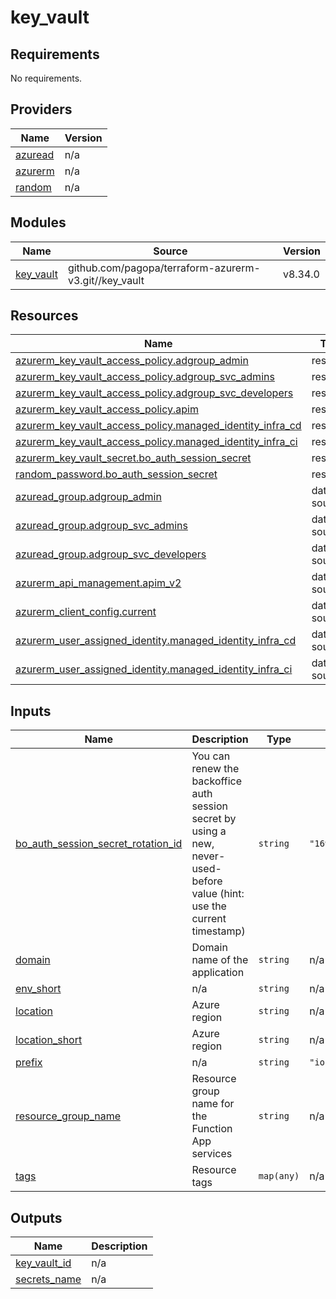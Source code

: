# key_vault

<!-- BEGIN_TF_DOCS -->
## Requirements

No requirements.

## Providers

| Name | Version |
|------|---------|
| <a name="provider_azuread"></a> [azuread](#provider\_azuread) | n/a |
| <a name="provider_azurerm"></a> [azurerm](#provider\_azurerm) | n/a |
| <a name="provider_random"></a> [random](#provider\_random) | n/a |

## Modules

| Name | Source | Version |
|------|--------|---------|
| <a name="module_key_vault"></a> [key\_vault](#module\_key\_vault) | github.com/pagopa/terraform-azurerm-v3.git//key_vault | v8.34.0 |

## Resources

| Name | Type |
|------|------|
| [azurerm_key_vault_access_policy.adgroup_admin](https://registry.terraform.io/providers/hashicorp/azurerm/latest/docs/resources/key_vault_access_policy) | resource |
| [azurerm_key_vault_access_policy.adgroup_svc_admins](https://registry.terraform.io/providers/hashicorp/azurerm/latest/docs/resources/key_vault_access_policy) | resource |
| [azurerm_key_vault_access_policy.adgroup_svc_developers](https://registry.terraform.io/providers/hashicorp/azurerm/latest/docs/resources/key_vault_access_policy) | resource |
| [azurerm_key_vault_access_policy.apim](https://registry.terraform.io/providers/hashicorp/azurerm/latest/docs/resources/key_vault_access_policy) | resource |
| [azurerm_key_vault_access_policy.managed_identity_infra_cd](https://registry.terraform.io/providers/hashicorp/azurerm/latest/docs/resources/key_vault_access_policy) | resource |
| [azurerm_key_vault_access_policy.managed_identity_infra_ci](https://registry.terraform.io/providers/hashicorp/azurerm/latest/docs/resources/key_vault_access_policy) | resource |
| [azurerm_key_vault_secret.bo_auth_session_secret](https://registry.terraform.io/providers/hashicorp/azurerm/latest/docs/resources/key_vault_secret) | resource |
| [random_password.bo_auth_session_secret](https://registry.terraform.io/providers/hashicorp/random/latest/docs/resources/password) | resource |
| [azuread_group.adgroup_admin](https://registry.terraform.io/providers/hashicorp/azuread/latest/docs/data-sources/group) | data source |
| [azuread_group.adgroup_svc_admins](https://registry.terraform.io/providers/hashicorp/azuread/latest/docs/data-sources/group) | data source |
| [azuread_group.adgroup_svc_developers](https://registry.terraform.io/providers/hashicorp/azuread/latest/docs/data-sources/group) | data source |
| [azurerm_api_management.apim_v2](https://registry.terraform.io/providers/hashicorp/azurerm/latest/docs/data-sources/api_management) | data source |
| [azurerm_client_config.current](https://registry.terraform.io/providers/hashicorp/azurerm/latest/docs/data-sources/client_config) | data source |
| [azurerm_user_assigned_identity.managed_identity_infra_cd](https://registry.terraform.io/providers/hashicorp/azurerm/latest/docs/data-sources/user_assigned_identity) | data source |
| [azurerm_user_assigned_identity.managed_identity_infra_ci](https://registry.terraform.io/providers/hashicorp/azurerm/latest/docs/data-sources/user_assigned_identity) | data source |

## Inputs

| Name | Description | Type | Default | Required |
|------|-------------|------|---------|:--------:|
| <a name="input_bo_auth_session_secret_rotation_id"></a> [bo\_auth\_session\_secret\_rotation\_id](#input\_bo\_auth\_session\_secret\_rotation\_id) | You can renew the backoffice auth session secret by using a new, never-used-before value (hint: use the current timestamp) | `string` | `"1695908210722"` | no |
| <a name="input_domain"></a> [domain](#input\_domain) | Domain name of the application | `string` | n/a | yes |
| <a name="input_env_short"></a> [env\_short](#input\_env\_short) | n/a | `string` | n/a | yes |
| <a name="input_location"></a> [location](#input\_location) | Azure region | `string` | n/a | yes |
| <a name="input_location_short"></a> [location\_short](#input\_location\_short) | Azure region | `string` | n/a | yes |
| <a name="input_prefix"></a> [prefix](#input\_prefix) | n/a | `string` | `"io"` | no |
| <a name="input_resource_group_name"></a> [resource\_group\_name](#input\_resource\_group\_name) | Resource group name for the Function App services | `string` | n/a | yes |
| <a name="input_tags"></a> [tags](#input\_tags) | Resource tags | `map(any)` | n/a | yes |

## Outputs

| Name | Description |
|------|-------------|
| <a name="output_key_vault_id"></a> [key\_vault\_id](#output\_key\_vault\_id) | n/a |
| <a name="output_secrets_name"></a> [secrets\_name](#output\_secrets\_name) | n/a |
<!-- END_TF_DOCS -->
